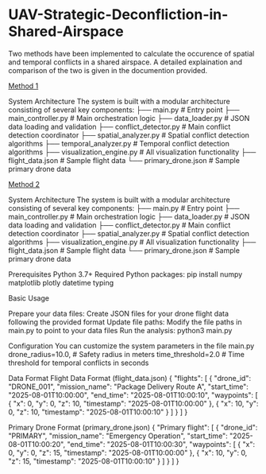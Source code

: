 # UAV-Strategic-Deconfliction-in-Shared-Airspace

Two methods have been implemented to calculate the occurence of spatial and temporal conflicts in a shared airspace.
A detailed explaination and comparison of the two is given in the documention provided.

<u>Method 1</u>

System Architecture
The system is built with a modular architecture consisting of several key components:
├── main.py                    # Entry point
├── main_controller.py         # Main orchestration logic
├── data_loader.py            # JSON data loading and validation
├── conflict_detector.py      # Main conflict detection coordinator
├── spatial_analyzer.py       # Spatial conflict detection algorithms
├── temporal_analyzer.py      # Temporal conflict detection algorithms
├── visualization_engine.py   # All visualization functionality
├── flight_data.json         # Sample flight data
└── primary_drone.json       # Sample primary drone data

<u>Method 2</u>

System Architecture
The system is built with a modular architecture consisting of several key components:
├── main.py                    # Entry point
├── main_controller.py         # Main orchestration logic
├── data_loader.py            # JSON data loading and validation
├── conflict_detector.py      # Main conflict detection coordinator
├── spatial_analyzer.py       # Spatial conflict detection algorithms
├── visualization_engine.py   # All visualization functionality
├── flight_data.json         # Sample flight data
└── primary_drone.json       # Sample primary drone data

Prerequisites
Python 3.7+
Required Python packages:
pip install numpy matplotlib plotly datetime typing

Basic Usage

Prepare your data files: Create JSON files for your drone flight data following the provided format
Update file paths: Modify the file paths in main.py to point to your data files
Run the analysis:
  python3 main.py

Configuration
You can customize the system parameters in the file main.py
  drone_radius=10.0,    # Safety radius in meters
  time_threshold=2.0    # Time threshold for temporal conflicts in seconds

Data Format
Flight Data Format (flight_data.json)
  {
    "flights": [
      {
        "drone_id": "DRONE_001",
        "mission_name": "Package Delivery Route A",
        "start_time": "2025-08-01T10:00:00",
        "end_time": "2025-08-01T10:00:10",
        "waypoints": [
          { "x": 0, "y": 0, "z": 10, "timestamp": "2025-08-01T10:00:00" },
          { "x": 10, "y": 0, "z": 10, "timestamp": "2025-08-01T10:00:10" }
        ]
      }
    ]
  }

Primary Drone Format (primary_drone.json)
  {
    "Primary flight": [
      {
        "drone_id": "PRIMARY",
        "mission_name": "Emergency Operation",
        "start_time": "2025-08-01T10:00:20",
        "end_time": "2025-08-01T10:00:30",
        "waypoints": [
          { "x": 0, "y": 0, "z": 15, "timestamp": "2025-08-01T10:00:00" },
          { "x": 10, "y": 0, "z": 15, "timestamp": "2025-08-01T10:00:10" }
        ]
      }
    ]
  }
